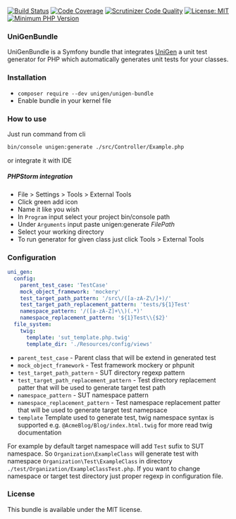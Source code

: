 [![Build Status](https://travis-ci.org/unigen/unigen.svg?branch=master)](https://travis-ci.org/unigen/unigen-bundle)
[![Code Coverage](https://scrutinizer-ci.com/g/unigen/unigen/badges/coverage.png?b=master)](https://scrutinizer-ci.com/g/unigen/unigen/?branch=master)
[![Scrutinizer Code Quality](https://scrutinizer-ci.com/g/unigen/unigen-bundle/badges/quality-score.png?b=master)](https://scrutinizer-ci.com/g/unigen/unigen-bundle/?branch=master)
[![License: MIT](https://img.shields.io/badge/License-MIT-blue.svg)](https://opensource.org/licenses/MIT)
[![Minimum PHP Version](http://img.shields.io/badge/php-%3E%3D%207.0-8892BF.svg)](https://php.net/)

### UniGenBundle
UniGenBundle is a Symfony bundle that integrates [UniGen](https://github.com/unigen/unigen) a unit test generator for PHP which automatically generates unit tests for your classes.

### Installation

* `composer require --dev unigen/unigen-bundle`
* Enable bundle in your kernel file

### How to use

Just run command from cli

```bash
bin/console unigen:generate ./src/Controller/Example.php
```

or integrate it with IDE

##### PHPStorm integration

* File > Settings > Tools > External Tools
* Click green add icon
* Name it like you wish
* In `Program` input select your project bin/console path
* Under `Arguments` input paste unigen:generate $FilePath$
* Select your working directory
* To run generator for given class just click Tools > External Tools 


### Configuration

```yml
uni_gen:
  config:
    parent_test_case: 'TestCase'
    mock_object_framework: 'mockery'
    test_target_path_pattern: '/src\/([a-zA-Z\/]+)/'
    test_target_path_replacement_pattern: 'tests/${1}Test'
    namespace_pattern: '/([a-zA-Z]+\\)(.*)'
    namespace_replacement_pattern: '${1}Test\\{$2}'
  file_system:
    twig:
      template: 'sut_template.php.twig'
      template_dir: './Resources/config/views'
```

* `parent_test_case` - Parent class that will be extend in generated test
* `mock_object_framework` - Test framework mockery or phpunit
* `test_target_path_pattern` - SUT directory regexp pattern
* `test_target_path_replacement_pattern` - Test directory replacement patter that will be used to generate target test path
* `namespace_pattern` - SUT namespace pattern
* `namespace_replacement_pattern` - Test namespace replacement patter that will be used to generate target test namepsace
* `template` Template used to generate test, twig namespace syntax is supported e.g. `@AcmeBlog/Blog/index.html.twig` for more read twig documentation

For example by default target namespace will add `Test` sufix to SUT namespace. So `Organization\ExampleClass` will generate test with namespace `Organization\Test\ExampleClass` in directory `./test/Organization/ExampleClassTest.php`. If you want to change namespace or target test directory just proper regexp in configuration file.

### License
This bundle is available under the MIT license.



